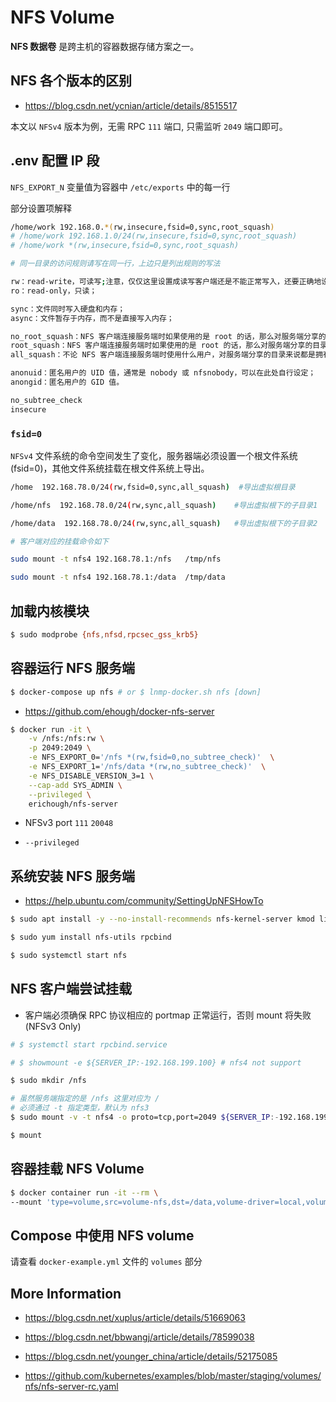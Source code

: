 # NFS Volume

**NFS 数据卷** 是跨主机的容器数据存储方案之一。

## NFS 各个版本的区别

* https://blog.csdn.net/ycnian/article/details/8515517

本文以 `NFSv4` 版本为例，无需 RPC `111` 端口, 只需监听 `2049` 端口即可。

## .env 配置 IP 段

`NFS_EXPORT_N` 变量值为容器中 `/etc/exports` 中的每一行

部分设置项解释

```bash
/home/work 192.168.0.*(rw,insecure,fsid=0,sync,root_squash)
# /home/work 192.168.1.0/24(rw,insecure,fsid=0,sync,root_squash)  
# /home/work *(rw,insecure,fsid=0,sync,root_squash)

# 同一目录的访问规则请写在同一行，上边只是列出规则的写法

rw：read-write，可读写;注意，仅仅这里设置成读写客户端还是不能正常写入，还要正确地设置共享目录的权限，参考问题7  
ro：read-only，只读；  

sync：文件同时写入硬盘和内存；  
async：文件暂存于内存，而不是直接写入内存；  

no_root_squash：NFS 客户端连接服务端时如果使用的是 root 的话，那么对服务端分享的目录来说，也拥有 root 权限。显然开启这项是不安全的。  
root_squash：NFS 客户端连接服务端时如果使用的是 root 的话，那么对服务端分享的目录来说，拥有匿名用户权限，通常他将使用 nobody 或 nfsnobody 身份；  
all_squash：不论 NFS 客户端连接服务端时使用什么用户，对服务端分享的目录来说都是拥有匿名用户权限；  

anonuid：匿名用户的 UID 值，通常是 nobody 或 nfsnobody，可以在此处自行设定；  
anongid：匿名用户的 GID 值。

no_subtree_check
insecure
```

### `fsid=0`

`NFSv4` 文件系统的命令空间发生了变化，服务器端必须设置一个根文件系统(fsid=0)，其他文件系统挂载在根文件系统上导出。

```bash
/home  192.168.78.0/24(rw,fsid=0,sync,all_squash)  #导出虚拟根目录

/home/nfs  192.168.78.0/24(rw,sync,all_squash)    #导出虚拟根下的子目录1

/home/data  192.168.78.0/24(rw,sync,all_squash)   #导出虚拟根下的子目录2

# 客户端对应的挂载命令如下

sudo mount -t nfs4 192.168.78.1:/nfs   /tmp/nfs

sudo mount -t nfs4 192.168.78.1:/data  /tmp/data
```

## 加载内核模块

```bash
$ sudo modprobe {nfs,nfsd,rpcsec_gss_krb5}
```

## 容器运行 NFS 服务端

```bash
$ docker-compose up nfs # or $ lnmp-docker.sh nfs [down]
```

* https://github.com/ehough/docker-nfs-server

```bash
$ docker run -it \
    -v /nfs:/nfs:rw \
    -p 2049:2049 \
    -e NFS_EXPORT_0='/nfs *(rw,fsid=0,no_subtree_check)'  \
    -e NFS_EXPORT_1='/nfs/data *(rw,no_subtree_check)'  \
    -e NFS_DISABLE_VERSION_3=1 \
    --cap-add SYS_ADMIN \
    --privileged \
    erichough/nfs-server
```

* NFSv3 port `111` `20048`

* `--privileged`

## 系统安装 NFS 服务端

* https://help.ubuntu.com/community/SettingUpNFSHowTo

```bash
$ sudo apt install -y --no-install-recommends nfs-kernel-server kmod libcap2-bin
```

```bash
$ sudo yum install nfs-utils rpcbind

$ sudo systemctl start nfs
```

## NFS 客户端尝试挂载

* 客户端必须确保 RPC 协议相应的 portmap 正常运行，否则 mount 将失败 (NFSv3 Only)

```bash
# $ systemctl start rpcbind.service

# $ showmount -e ${SERVER_IP:-192.168.199.100} # nfs4 not support

$ sudo mkdir /nfs

# 虽然服务端指定的是 /nfs 这里对应为 /
# 必须通过 -t 指定类型，默认为 nfs3
$ sudo mount -v -t nfs4 -o proto=tcp,port=2049 ${SERVER_IP:-192.168.199.100}:/ /nfs

$ mount
```

## 容器挂载 NFS Volume

```bash
$ docker container run -it --rm \
--mount 'type=volume,src=volume-nfs,dst=/data,volume-driver=local,volume-opt=type=nfs,volume-opt=device=192.168.199.100:/,"volume-opt=o=addr=192.168.199.100,vers=4,soft,timeo=180,bg,tcp,rw"' busybox sh
```

## Compose 中使用 NFS volume

请查看 `docker-example.yml` 文件的 `volumes` 部分

## More Information

* https://blog.csdn.net/xuplus/article/details/51669063

* https://blog.csdn.net/bbwangj/article/details/78599038

* https://blog.csdn.net/younger_china/article/details/52175085

* https://github.com/kubernetes/examples/blob/master/staging/volumes/nfs/nfs-server-rc.yaml
